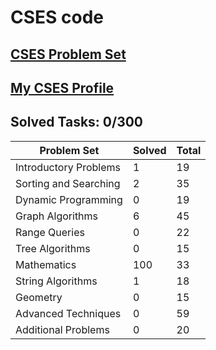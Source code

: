 # CSES code

## [CSES Problem Set](https://cses.fi/problemset/list/)

## [My CSES Profile](https://cses.fi/user/203349)

## Solved Tasks: 0/300

| Problem Set | Solved | Total |
| ------- | ------ | ----- |
|Introductory Problems| 1 | 19 |
|Sorting and Searching| 2 | 35 |
|Dynamic Programming| 0 | 19 |
|Graph Algorithms| 6 | 45 |
|Range Queries| 0 | 22 |
|Tree Algorithms| 0 | 15 |
|Mathematics| 100 | 33 |
|String Algorithms| 1 | 18 |
|Geometry| 0 | 15 |
|Advanced Techniques| 0 | 59 |
|Additional Problems| 0 | 20 |
